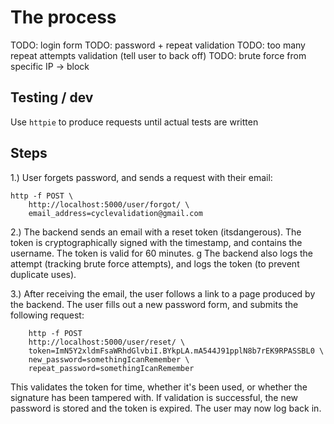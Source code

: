 ﻿# The process

TODO: login form
TODO: password + repeat validation
TODO: too many repeat attempts validation (tell user to back off)
TODO: brute force from specific IP -> block


## Testing / dev

Use `httpie` to produce requests until actual tests are written

## Steps

1.) User forgets password, and sends a request with their email:

    http -f POST \
        http://localhost:5000/user/forgot/ \
        email_address=cyclevalidation@gmail.com

2.) The backend sends an email with a reset token (itsdangerous). The
token is cryptographically signed with the timestamp, and contains the
username. The token is valid for 60 minutes.
g 
The backend also logs the attempt (tracking brute force attempts), and
logs the token (to prevent duplicate uses). 

3.) After receiving the email, the user follows a link to a page
produced by the backend. The user fills out a new password form, and
submits the following request:

        http -f POST 
        http://localhost:5000/user/reset/ \
        token=ImN5Y2xldmFsaWRhdGlvbiI.BYkpLA.mA544J91pplN8b7rEK9RPASSBL0 \
        new_password=somethingIcanRemember \
        repeat_password=somethingIcanRemember

This validates the token for time, whether it's been used, or whether
the signature has been tampered with. If validation is successful,
the new password is stored and the token is expired. The user may now
log back in.




